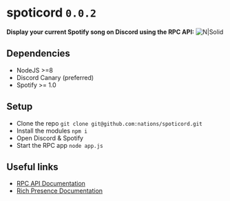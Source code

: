 # spoticord `0.0.2`
**Display your current Spotify song on Discord using the RPC API:**
![N|Solid](https://s.phineas.io/share/DiscordProfile-RR_50.png)

## Dependencies
  - NodeJS >=8
  - Discord Canary (preferred)
  - Spotify >= 1.0

## Setup

  - Clone the repo `git clone git@github.com:nations/spoticord.git`
  - Install the modules `npm i`
  - Open Discord & Spotify
  - Start the RPC app `node app.js`


## Useful links

* [RPC API Documentation](https://discordapp.com/developers/docs/topics/rpc)
* [Rich Presence Documentation](https://discordapp.com/developers/docs/rich-presence/how-to)
